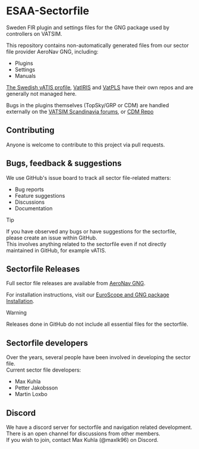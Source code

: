 # ESAA-Sectorfile
Sweden FIR plugin and settings files for the GNG package used by controllers on VATSIM.

This repository contains non-automatically generated files from our sector file provider AeroNav GNG, including:
- Plugins
- Settings
- Manuals

[The Swedish vATIS profile](https://github.com/Vatsim-Scandinavia/ESAA-vATIS), [VatIRIS](https://github.com/minsulander/vatiris/) and [VatPLS](https://github.com/minsulander/vatpls/) have their own repos and are generally not managed here.

Bugs in the plugins themselves (TopSky/GRP or CDM) are handled externally on the [VATSIM Scandinavia forums](https://forum.vatsim-scandinavia.org/t/plugins), or [CDM Repo](https://github.com/rpuig2001/CDM)

## Contributing
Anyone is welcome to contribute to this project via pull requests.

## Bugs, feedback & suggestions
We use GitHub's issue board to track all sector file-related matters:
- Bug reports
- Feature suggestions
- Discussions
- Documentation

> [!TIP]
>If you have observed any bugs or have suggestions for the sectorfile, please create an issue within GitHub.\
>This involves anything related to the sectorfile even if not directly maintained in GitHub, for example vATIS.

## Sectorfile Releases
Full sector file releases are available from [AeroNav GNG](https://files.aero-nav.com/ESAA).

For installation instructions, visit our [EuroScope and GNG package Installation](https://wiki.vatsim-scandinavia.org/books/general/page/euroscope-and-gng-package-installation).

> [!WARNING]
> Releases done in GitHub do not include all essential files for the sectorfile.

## Sectorfile developers
Over the years, several people have been involved in developing the sector file.\
Current sector file developers:
- Max Kuhla
- Petter Jakobsson
- Martin Loxbo

## Discord

We have a discord server for sectorfile and navigation related development.\
There is an open channel for discussions from other members.\
If you wish to join, contact Max Kuhla (@maxlk96) on Discord.

